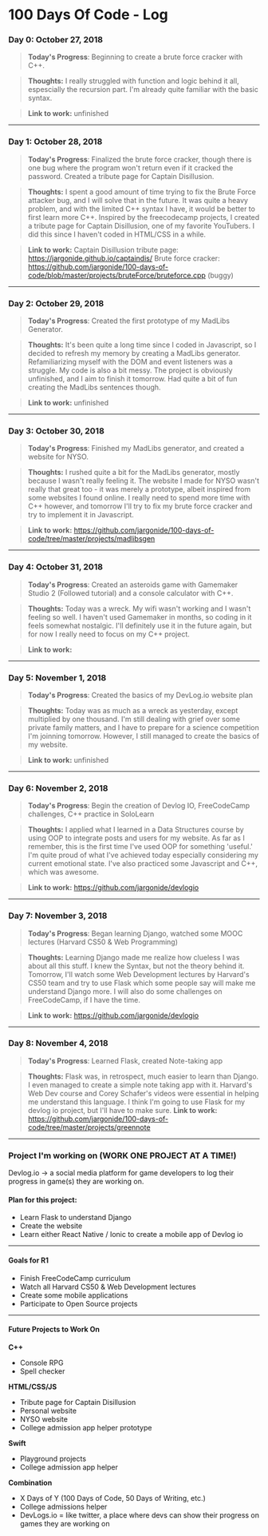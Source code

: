 # 100 Days Of Code - Log

### Day 0: October 27, 2018 

> **Today's Progress**: Beginning to create a brute force cracker with C++. 

> **Thoughts:** I really struggled with function and logic behind it all, espescially the recursion part. I'm already quite familiar with the basic syntax.

> **Link to work:** unfinished
___ 
### Day 1: October 28, 2018 

> **Today's Progress**: Finalized the brute force cracker, though there is one bug where the program won't return even if it cracked the password. Created a tribute page for Captain Disillusion.

> **Thoughts:** I spent a good amount of time trying to fix the Brute Force attacker bug, and I will solve that in the future. It was quite a heavy problem, and with the limited C++ syntax I have, it would be better to first learn more C++. Inspired by the freecodecamp projects, I created a tribute page for Captain Disillusion, one of my favorite YouTubers. I did this since I haven't coded in HTML/CSS in a while.

> **Link to work:** Captain Disillusion tribute page: https://jargonide.github.io/captaindis/ Brute force cracker: https://github.com/jargonide/100-days-of-code/blob/master/projects/bruteForce/bruteforce.cpp (buggy)
___ 
### Day 2: October 29, 2018 

> **Today's Progress**: Created the first prototype of my MadLibs Generator. 

> **Thoughts:** It's been quite a long time since I coded in Javascript, so I decided to refresh my memory by creating a MadLibs generator. Refamiliarizing myself with the DOM and event listeners was a struggle. My code is also a bit messy. The project is obviously unfinished, and I aim to finish it tomorrow. Had quite a bit of fun creating the MadLibs sentences though.

> **Link to work:** unfinished
___ 
### Day 3: October 30, 2018 

> **Today's Progress**: Finished my MadLibs generator, and created a website for NYSO. 

> **Thoughts:** I rushed quite a bit for the MadLibs generator, mostly because I wasn't really feeling it. The website I made for NYSO wasn't really that great too - it was merely a prototype, albeit inspired from some websites I found online. I really need to spend more time with C++ however, and tomorrow I'll try to fix my brute force cracker and try to implement it in Javascript.

> **Link to work:** https://github.com/jargonide/100-days-of-code/tree/master/projects/madlibsgen
___ 

### Day 4: October 31, 2018 

> **Today's Progress**: Created an asteroids game with Gamemaker Studio 2 (Followed tutorial) and a console calculator with C++. 

> **Thoughts:** Today was a wreck. My wifi wasn't working and I wasn't feeling so well. I haven't used Gamemaker in months, so coding in it feels somewhat nostalgic. I'll definitely use it in the future again, but for now I really need to focus on my C++ project. 

> **Link to work:** 
___ 
### Day 5: November 1, 2018 

> **Today's Progress**: Created the basics of my DevLog.io website plan

> **Thoughts:** Today was as much as a wreck as yesterday, except multiplied by one thousand. I'm still dealing with grief over some private family matters, and I have to prepare for a science competition I'm joinning tomorrow. However, I still managed to create the basics of my website.

> **Link to work:** unfinished
___ 
### Day 6: November 2, 2018 

> **Today's Progress**: Begin the creation of Devlog IO, FreeCodeCamp challenges, C++ practice in SoloLearn

> **Thoughts:** I applied what I learned in a Data Structures course by using OOP to integrate posts and users for my website. As far as I remember, this is the first time I've used OOP for something 'useful.' I'm quite proud of what I've achieved today especially considering my current emotional state. I've also practiced some Javascript and C++, which was awesome. 

> **Link to work:** https://github.com/jargonide/devlogio
___ 
### Day 7: November 3, 2018 

> **Today's Progress**: Began learning Django, watched some MOOC lectures (Harvard CS50 & Web Programming)

> **Thoughts:** Learning Django made me realize how clueless I was about all this stuff. I knew the Syntax, but not the theory behind it. Tomorrow, I'll watch some Web Development lectures by Harvard's CS50 team and try to use Flask which some people say will make me understand Django more. I will also do some challenges on FreeCodeCamp, if I have the time. 

> **Link to work:** https://github.com/jargonide/devlogio
___ 
### Day 8: November 4, 2018 

> **Today's Progress**: Learned Flask, created Note-taking app

> **Thoughts:** Flask was, in retrospect, much easier to learn than Django. I even managed to create a simple note taking app with it. Harvard's Web Dev course and Corey Schafer's videos were essential in helping me understand this language. I think I'm going to use Flask for my devlog io project, but I'll have to make sure.
> **Link to work:** https://github.com/jargonide/100-days-of-code/tree/master/projects/greennote
___ 

### Project I'm working on (WORK ONE PROJECT AT A TIME!)
Devlog.io -> a social media platform for game developers to log their progress in game(s) they are working on.
#### Plan for this project:
- Learn Flask to understand Django
- Create the website
- Learn either React Native / Ionic to create a mobile app of Devlog io
___ 

#### Goals for R1
- Finish FreeCodeCamp curriculum
- Watch all Harvard CS50 & Web Development lectures
- Create some mobile applications
- Participate to Open Source projects
___ 

#### Future Projects to Work On

**C++**
- Console RPG
- Spell checker

**HTML/CSS/JS**
- Tribute page for Captain Disillusion
- Personal website
- NYSO website
- College admission app helper prototype

**Swift**
- Playground projects
- College admission app helper 

**Combination**
- X Days of Y (100 Days of Code, 50 Days of Writing, etc.)
- College admissions helper
- DevLogs.io = like twitter, a place where devs can show their progress on games they are working on
